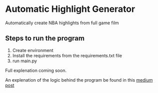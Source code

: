 
# Automatic Highlight Generator
 Automatically create NBA highlights from full game film


## Steps to run the program
1. Create environment
2. Install the requirements from the requirements.txt file
3. run main.py 


Full explenation coming soon.

An explenation of the logic behind the program be found in this [medium post](https://betterprogramming.pub/automatically-creating-nba-highlights-in-5-minutes-7f90bfedd775)
